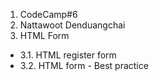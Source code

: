 1. CodeCamp#6
2. Nattawoot Denduangchai
3. HTML Form
-   3.1. HTML register form
-   3.2. HTML form - Best practice